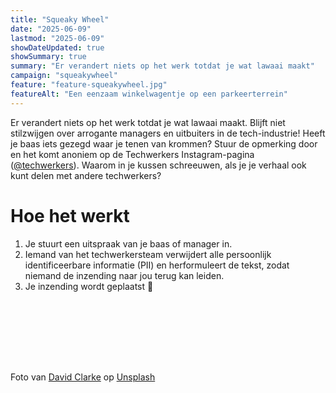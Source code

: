 ```yaml
---
title: "Squeaky Wheel"
date: "2025-06-09"
lastmod: "2025-06-09"
showDateUpdated: true
showSummary: true
summary: "Er verandert niets op het werk totdat je wat lawaai maakt"
campaign: "squeakywheel"
feature: "feature-squeakywheel.jpg"
featureAlt: "Een eenzaam winkelwagentje op een parkeerterrein"
---
```


Er verandert niets op het werk totdat je wat lawaai maakt. Blijft niet stilzwijgen over arrogante managers en uitbuiters in de tech-industrie! Heeft je baas iets gezegd waar je tenen van krommen? Stuur de opmerking door en het komt anoniem op de Techwerkers Instagram-pagina ([@techwerkers](https://instagram.com/techwerkers/)). Waarom in je kussen schreeuwen, als je je verhaal ook kunt delen met andere techwerkers?

# Hoe het werkt

1. Je stuurt een uitspraak van je baas of manager in. 
2. Iemand van het techwerkersteam verwijdert alle persoonlijk identificeerbare informatie (PII) en herformuleert de tekst, zodat niemand de inzending naar jou terug kan leiden. 
3. Je inzending wordt geplaatst 🎉 

<iframe data-tally-src="https://tally.so/embed/m6zbqB?alignLeft=1&hideTitle=1&transparentBackground=1&dynamicHeight=1" loading="lazy" width="100%" height="100" frameborder="0" marginheight="0" marginwidth="0" title="Squeaky wheel confessionals"></iframe>
<script>var d=document,w="https://tally.so/widgets/embed.js",v=function(){"undefined"!=typeof Tally?Tally.loadEmbeds():d.querySelectorAll("iframe[data-tally-src]:not([src])").forEach((function(e){e.src=e.dataset.tallySrc}))};if("undefined"!=typeof Tally)v();else if(d.querySelector('script[src="'+w+'"]')==null){var s=d.createElement("script");s.src=w,s.onload=v,s.onerror=v,d.body.appendChild(s);}</script>

Foto van [David Clarke](https://unsplash.com/@thethinblackframe?utm_content=creditCopyText&utm_medium=referral&utm_source=unsplash) op [Unsplash](https://unsplash.com/photos/gray-shopping-cart-wQSe8GKVKoE?utm_content=creditCopyText&utm_medium=referral&utm_source=unsplash")
